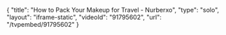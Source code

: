{
    "title": "How to Pack Your Makeup for Travel - Nurberxo",
    "type": "solo",
    "layout": "iframe-static",
    "videoId": "91795602",
    "url": "\/tvpembed\/91795602"
}